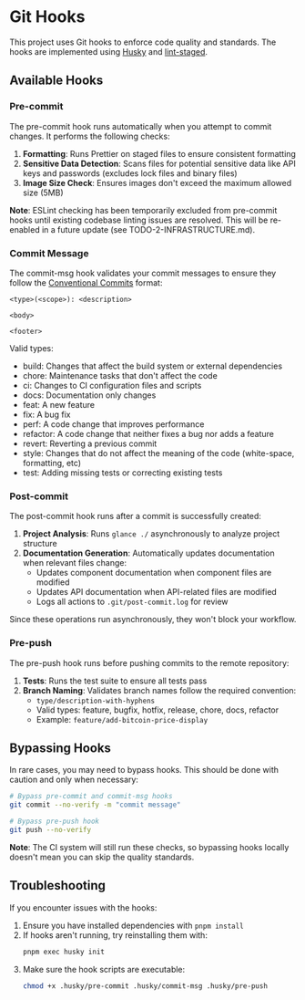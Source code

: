 # Git Hooks

This project uses Git hooks to enforce code quality and standards. The hooks are implemented using [Husky](https://github.com/typicode/husky) and [lint-staged](https://github.com/okonet/lint-staged).

## Available Hooks

### Pre-commit

The pre-commit hook runs automatically when you attempt to commit changes. It performs the following checks:

1. **Formatting**: Runs Prettier on staged files to ensure consistent formatting
2. **Sensitive Data Detection**: Scans files for potential sensitive data like API keys and passwords (excludes lock files and binary files)
3. **Image Size Check**: Ensures images don't exceed the maximum allowed size (5MB)

**Note**: ESLint checking has been temporarily excluded from pre-commit hooks until existing codebase linting issues are resolved. This will be re-enabled in a future update (see TODO-2-INFRASTRUCTURE.md).

### Commit Message

The commit-msg hook validates your commit messages to ensure they follow the [Conventional Commits](https://www.conventionalcommits.org/) format:

```
<type>(<scope>): <description>

<body>

<footer>
```

Valid types:

- build: Changes that affect the build system or external dependencies
- chore: Maintenance tasks that don't affect the code
- ci: Changes to CI configuration files and scripts
- docs: Documentation only changes
- feat: A new feature
- fix: A bug fix
- perf: A code change that improves performance
- refactor: A code change that neither fixes a bug nor adds a feature
- revert: Reverting a previous commit
- style: Changes that do not affect the meaning of the code (white-space, formatting, etc)
- test: Adding missing tests or correcting existing tests

### Post-commit

The post-commit hook runs after a commit is successfully created:

1. **Project Analysis**: Runs `glance ./` asynchronously to analyze project structure
2. **Documentation Generation**: Automatically updates documentation when relevant files change:
   - Updates component documentation when component files are modified
   - Updates API documentation when API-related files are modified
   - Logs all actions to `.git/post-commit.log` for review

Since these operations run asynchronously, they won't block your workflow.

### Pre-push

The pre-push hook runs before pushing commits to the remote repository:

1. **Tests**: Runs the test suite to ensure all tests pass
2. **Branch Naming**: Validates branch names follow the required convention:
   - `type/description-with-hyphens`
   - Valid types: feature, bugfix, hotfix, release, chore, docs, refactor
   - Example: `feature/add-bitcoin-price-display`

## Bypassing Hooks

In rare cases, you may need to bypass hooks. This should be done with caution and only when necessary:

```bash
# Bypass pre-commit and commit-msg hooks
git commit --no-verify -m "commit message"

# Bypass pre-push hook
git push --no-verify
```

**Note**: The CI system will still run these checks, so bypassing hooks locally doesn't mean you can skip the quality standards.

## Troubleshooting

If you encounter issues with the hooks:

1. Ensure you have installed dependencies with `pnpm install`
2. If hooks aren't running, try reinstalling them with:
   ```bash
   pnpm exec husky init
   ```
3. Make sure the hook scripts are executable:
   ```bash
   chmod +x .husky/pre-commit .husky/commit-msg .husky/pre-push
   ```
